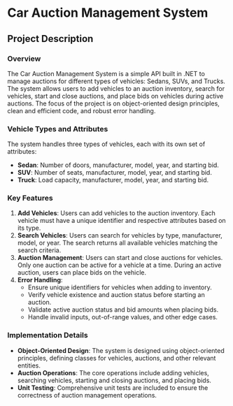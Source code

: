 # Car Auction Management System

## Project Description

### Overview
The Car Auction Management System is a simple API built in .NET to manage auctions for different types of vehicles: Sedans, SUVs, and Trucks. The system allows users to add vehicles to an auction inventory, search for vehicles, start and close auctions, and place bids on vehicles during active auctions. The focus of the project is on object-oriented design principles, clean and efficient code, and robust error handling.

### Vehicle Types and Attributes
The system handles three types of vehicles, each with its own set of attributes:

- **Sedan**: Number of doors, manufacturer, model, year, and starting bid.
- **SUV**: Number of seats, manufacturer, model, year, and starting bid.
- **Truck**: Load capacity, manufacturer, model, year, and starting bid.

### Key Features
1. **Add Vehicles**: Users can add vehicles to the auction inventory. Each vehicle must have a unique identifier and respective attributes based on its type.
2. **Search Vehicles**: Users can search for vehicles by type, manufacturer, model, or year. The search returns all available vehicles matching the search criteria.
3. **Auction Management**: Users can start and close auctions for vehicles. Only one auction can be active for a vehicle at a time. During an active auction, users can place bids on the vehicle.
4. **Error Handling**: 
   - Ensure unique identifiers for vehicles when adding to inventory.
   - Verify vehicle existence and auction status before starting an auction.
   - Validate active auction status and bid amounts when placing bids.
   - Handle invalid inputs, out-of-range values, and other edge cases.

### Implementation Details
- **Object-Oriented Design**: The system is designed using object-oriented principles, defining classes for vehicles, auctions, and other relevant entities.
- **Auction Operations**: The core operations include adding vehicles, searching vehicles, starting and closing auctions, and placing bids.
- **Unit Testing**: Comprehensive unit tests are included to ensure the correctness of auction management operations.
